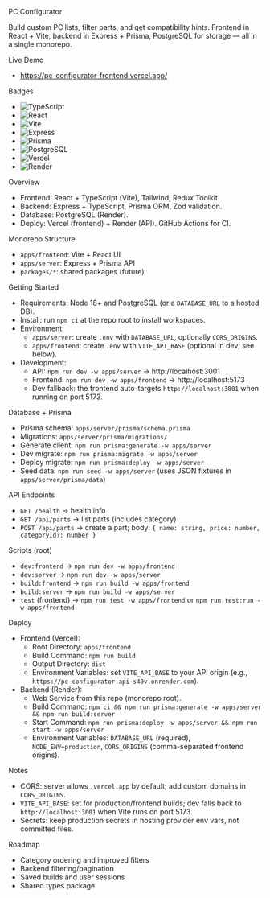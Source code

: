 PC Configurator

Build custom PC lists, filter parts, and get compatibility hints. Frontend in React + Vite, backend in Express + Prisma, PostgreSQL for storage — all in a single monorepo.

Live Demo
- https://pc-configurator-frontend.vercel.app/

Badges
- ![TypeScript](https://img.shields.io/badge/TypeScript-5.x-3178C6?logo=typescript)
- ![React](https://img.shields.io/badge/React-19-61DAFB?logo=react)
- ![Vite](https://img.shields.io/badge/Vite-7-646CFF?logo=vite)
- ![Express](https://img.shields.io/badge/Express-4-000000?logo=express)
- ![Prisma](https://img.shields.io/badge/Prisma-5-2D3748?logo=prisma)
- ![PostgreSQL](https://img.shields.io/badge/PostgreSQL-16-4169E1?logo=postgresql)
- ![Vercel](https://img.shields.io/badge/Hosted_on-Vercel-000000?logo=vercel)
- ![Render](https://img.shields.io/badge/API_on-Render-46E3B7?logo=render)

Overview
- Frontend: React + TypeScript (Vite), Tailwind, Redux Toolkit.
- Backend: Express + TypeScript, Prisma ORM, Zod validation.
- Database: PostgreSQL (Render).
- Deploy: Vercel (frontend) + Render (API). GitHub Actions for CI.

Monorepo Structure
- `apps/frontend`: Vite + React UI
- `apps/server`: Express + Prisma API
- `packages/*`: shared packages (future)

Getting Started
- Requirements: Node 18+ and PostgreSQL (or a `DATABASE_URL` to a hosted DB).
- Install: run `npm ci` at the repo root to install workspaces.
- Environment:
  - `apps/server`: create `.env` with `DATABASE_URL`, optionally `CORS_ORIGINS`.
  - `apps/frontend`: create `.env` with `VITE_API_BASE` (optional in dev; see below).
- Development:
  - API: `npm run dev -w apps/server` → http://localhost:3001
  - Frontend: `npm run dev -w apps/frontend` → http://localhost:5173
  - Dev fallback: the frontend auto-targets `http://localhost:3001` when running on port 5173.

Database + Prisma
- Prisma schema: `apps/server/prisma/schema.prisma`
- Migrations: `apps/server/prisma/migrations/`
- Generate client: `npm run prisma:generate -w apps/server`
- Dev migrate: `npm run prisma:migrate -w apps/server`
- Deploy migrate: `npm run prisma:deploy -w apps/server`
- Seed data: `npm run seed -w apps/server` (uses JSON fixtures in `apps/server/prisma/data`)

API Endpoints
- `GET /health` → health info
- `GET /api/parts` → list parts (includes category)
- `POST /api/parts` → create a part; body: `{ name: string, price: number, categoryId?: number }`

Scripts (root)
- `dev:frontend` → `npm run dev -w apps/frontend`
- `dev:server` → `npm run dev -w apps/server`
- `build:frontend` → `npm run build -w apps/frontend`
- `build:server` → `npm run build -w apps/server`
- `test` (frontend) → `npm run test -w apps/frontend` or `npm run test:run -w apps/frontend`

Deploy
- Frontend (Vercel):
  - Root Directory: `apps/frontend`
  - Build Command: `npm run build`
  - Output Directory: `dist`
  - Environment Variables: set `VITE_API_BASE` to your API origin (e.g., `https://pc-configurator-api-s40v.onrender.com`).
- Backend (Render):
  - Web Service from this repo (monorepo root).
  - Build Command: `npm ci && npm run prisma:generate -w apps/server && npm run build:server`
  - Start Command: `npm run prisma:deploy -w apps/server && npm run start -w apps/server`
  - Environment Variables: `DATABASE_URL` (required), `NODE_ENV=production`, `CORS_ORIGINS` (comma-separated frontend origins).

Notes
- CORS: server allows `.vercel.app` by default; add custom domains in `CORS_ORIGINS`.
- `VITE_API_BASE`: set for production/frontend builds; dev falls back to `http://localhost:3001` when Vite runs on port 5173.
- Secrets: keep production secrets in hosting provider env vars, not committed files.

Roadmap
- Category ordering and improved filters
- Backend filtering/pagination
- Saved builds and user sessions
- Shared types package

